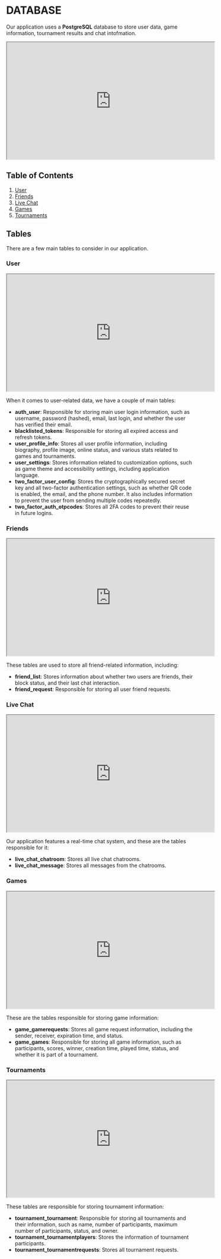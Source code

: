 # DATABASE

Our application uses a **PostgreSQL** database to store user data, game information, tournament results and chat intofmation.

<iframe width="560" height="315" src='https://dbdiagram.io/e/67238e8cb1b39dd85815854e/67238e9ab1b39dd85815872f'></iframe>

## Table of Contents
1. [User](#user)
2. [Friends](#friends)
3. [Live Chat](#live-chat)
4. [Games](#games)
5. [Tournaments](#tournaments)

## Tables

There are a few main tables to consider in our application.

### User

<iframe width="560" height="315" src='https://dbdiagram.io/e/67238e8cb1b39dd85815854e/67238e9ab1b39dd85815872f'> </iframe>

When it comes to user-related data, we have a couple of main tables:

- **auth_user**: Responsible for storing main user login information, such as username, password (hashed), email, last login, and whether the user has verified their email.
- **blacklisted_tokens**: Responsible for storing all expired access and refresh tokens.
- **user_profile_info**: Stores all user profile information, including biography, profile image, online status, and various stats related to games and tournaments.
- **user_settings**: Stores information related to customization options, such as game theme and accessibility settings, including application language.
- **two_factor_user_config**: Stores the cryptographically secured secret key and all two-factor authentication settings, such as whether QR code is enabled, the email, and the phone number. It also includes information to prevent the user from sending multiple codes repeatedly.
- **two_factor_auth_otpcodes**: Stores all 2FA codes to prevent their reuse in future logins.


### Friends

<iframe width="560" height="315" src='https://dbdiagram.io/e/67238e8cb1b39dd85815854e/67238e9ab1b39dd85815872f'> </iframe>

These tables are used to store all friend-related information, including:

- **friend_list**: Stores information about whether two users are friends, their block status, and their last chat interaction.
- **friend_request**: Responsible for storing all user friend requests.

### Live Chat

<iframe width="560" height="315" src='https://dbdiagram.io/e/67238e8cb1b39dd85815854e/67238e9ab1b39dd85815872f'> </iframe>

Our application features a real-time chat system, and these are the tables responsible for it:

- **live_chat_chatroom**: Stores all live chat chatrooms.
- **live_chat_message**: Stores all messages from the chatrooms.

### Games

<iframe width="560" height="315" src='https://dbdiagram.io/e/67238e8cb1b39dd85815854e/67238e9ab1b39dd85815872f'> </iframe>

These are the tables responsible for storing game information:

- **game_gamerequests**: Stores all game request information, including the sender, receiver, expiration time, and status.
- **game_games**: Responsible for storing all game information, such as participants, scores, winner, creation time, played time, status, and whether it is part of a tournament.

### Tournaments

<iframe width="560" height="315" src='https://dbdiagram.io/e/67238e8cb1b39dd85815854e/67238e9ab1b39dd85815872f'> </iframe>

These tables are responsible for storing tournament information:

- **tournament_tournament**: Responsible for storing all tournaments and their information, such as name, number of participants, maximum number of participants, status, and owner.
- **tournament_tournamentplayers**: Stores the information of tournament participants.
- **tournament_tournamentrequests**: Stores all tournament requests.
